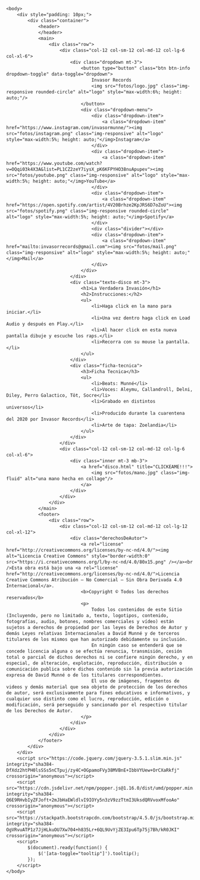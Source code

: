<!DOCTYPE html>
<html lang="en" dir="ltr">
	<head>
		<title>Invasor Records</title>
		<meta charset="utf-8"/>
		<meta name="viewport" content="width=device-width, initial-scale=1"/>
		<link rel="stylesheet" href="https://stackpath.bootstrapcdn.com/bootstrap/4.5.0/css/bootstrap.min.css" integrity="sha384-9aIt2nRpC12Uk9gS9baDl411NQApFmC26EwAOH8WgZl5MYYxFfc+NcPb1dKGj7Sk" crossorigin="anonymous"/>
		<link rel="stylesheet" href="css/menu.css">
	</head>

	<body>
		<div style="padding: 10px;">
			<div class="container">
				<header>
				</header>
				<main>
					<div class="row">
						<div class="col-12 col-sm-12 col-md-12 col-lg-6 col-xl-6">
							<div class="dropdown mt-3">
								<button type="button" class="btn btn-info dropdown-toggle" data-toggle="dropdown">
									Invasor Records
									<img src="fotos/logo.jpg" class="img-responsive rounded-circle" alt="logo" style="max-width:6%; height: auto;"/>
								</button>
								<div class="dropdown-menu">
									<div class="dropdown-item">
										<a class="dropdown-item" href="https://www.instagram.com/invasormunne/"><img src="fotos/instagram.png" class="img-responsive" alt="logo" style="max-width:5%; height: auto;"</img>Instagram</a>
									</div>
									<div class="dropdown-item">
										<a class="dropdown-item" href="https://www.youtube.com/watch?v=OQqi03k4X3A&list=PL1CZ2zeY7iysX_pK6KFPYHO38nuApupev"><img src="fotos/youtube.png" class="img-responsive" alt="logo" style="max-width:5%; height: auto;"</img>YouTube</a>
									</div>
									<div class="dropdown-item">
										<a class="dropdown-item" href="https://open.spotify.com/artist/4V20Brhze2KpJRS6D7oZoU"><img src="fotos/spotify.png" class="img-responsive rounded-circle" alt="logo" style="max-width:5%; height: auto;"</img>Spotify</a>
									</div>
									<div class="divider"></div>
									<div class="dropdown-item">
										<a class="dropdown-item" href="mailto:invasorrecords@gmail.com"><img src="fotos/mail.png" class="img-responsive" alt="logo" style="max-width:5%; height: auto;"</img>Mail</a>
									</div>
								</div>
							</div>
							<div class="texto-disco mt-3">
								<h1>La Verdadera Invasión</h1>
								<h2>Instrucciones:</h2>
								<ul>
									<li>Haga click en la mano para iniciar.</li>
									<li>Una vez dentro haga click en Load Audio y después en Play.</li>
									<li>Al hacer click en esta nueva pantalla dibuje y escuche los raps.</li>
									<li>Recorra con su mouse la pantalla.</li>
								</ul>
							</div>
							<div class="ficha-tecnica">
								<h3>Ficha Tecnica</h3>
								<ul>
									<li>Beats: Munné</li>
									<li>Voces: Aleymu, Callandroll, Delni, Diley, Perro Galactico, Töt, Socre</li>
									<li>Grabado en distintos universos</li>
									<li>Producido durante la cuarentena del 2020 por Invasor Records</li>
									<li>Arte de tapa: Zoelandia</li>
								</ul>
							</div>
						</div>
						<div class="col-12 col-sm-12 col-md-12 col-lg-6 col-xl-6">
							<div class="inner mt-3 mb-3">
								<a href="disco.html" title="CLICKEAME!!!">
									<img src="fotos/mano.jpg" class="img-fluid" alt="una mano hecha en collage"/>
								</a>
							</div>
						</div>
					</div>
				</main>
				<footer>
					<div class="row">
						<div class="col-12 col-sm-12 col-md-12 col-lg-12 col-xl-12">
							<div class="derechosDeAutor">
								<a rel="license" href="http://creativecommons.org/licenses/by-nc-nd/4.0/"><img alt="Licencia Creative Commons" style="border-width:0" src="https://i.creativecommons.org/l/by-nc-nd/4.0/80x15.png" /></a><br />Esta obra está bajo una <a rel="license" href="http://creativecommons.org/licenses/by-nc-nd/4.0/">Licencia Creative Commons Atribución – No Comercial – Sin Obra Derivada 4.0 Internacional</a>.
								<b>Copyright © Todos los derechos reservados</b>
								<p>
									Todos los contenidos de este Sitio (Incluyendo, pero no limitado a, texto, logotipos, contenido, fotografías, audio, botones, nombres comerciales y vídeo) están sujetos a derechos de propiedad por las leyes de Derechos de Autor y demás Leyes relativas Internacionales a David Munné y de terceros titulares de los mismos que han autorizado debidamente su inclusión.
									En ningún caso se entenderá que se concede licencia alguna o se efectúa renuncia, transmisión, cesión total o parcial de dichos derechos ni se confiere ningún derecho, y en especial, de alteración, explotación, reproducción, distribución o comunicación publica sobre dichos contenido sin la previa autorización expresa de David Munné o de los titulares correspondientes.
									El uso de imágenes, fragmentos de videos y demás material que sea objeto de protección de los derechos de autor, será exclusivamente para fines educativos e informativos, y cualquier uso distinto como el lucro, reproducción, edición o modificación, será perseguido y sancionado por el respectivo titular de los Derechos de Autor.
								</p>
							</div>
						</div>
					</div>
				</footer>
			</div>
		</div>
		<script src="https://code.jquery.com/jquery-3.5.1.slim.min.js" integrity="sha384-DfXdz2htPH0lsSSs5nCTpuj/zy4C+OGpamoFVy38MVBnE+IbbVYUew+OrCXaRkfj" crossorigin="anonymous"></script>
		<script src="https://cdn.jsdelivr.net/npm/popper.js@1.16.0/dist/umd/popper.min.js" integrity="sha384-Q6E9RHvbIyZFJoft+2mJbHaEWldlvI9IOYy5n3zV9zzTtmI3UksdQRVvoxMfooAo" crossorigin="anonymous"></script>
		<script src="https://stackpath.bootstrapcdn.com/bootstrap/4.5.0/js/bootstrap.min.js" integrity="sha384-OgVRvuATP1z7JjHLkuOU7Xw704+h835Lr+6QL9UvYjZE3Ipu6Tp75j7Bh/kR0JKI" crossorigin="anonymous"></script>
		<script>
	        $(document).ready(function() {
				$('[ata-toggle="tooltip"]').tooltip();
			});
		</script>
	</body>
</html>
